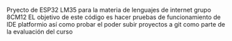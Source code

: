 Pryecto de ESP32 LM35 para la materia de lenguajes de internet grupo 8CM12
EL objetivo de este código es hacer pruebas de funcionamiento de IDE platformio así como probar el poder subir proyectos a git como parte de la evaluación del curso
